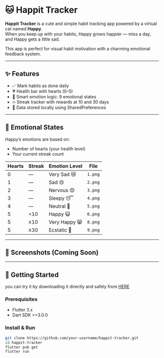# 🐱 Happit Tracker

**Happit Tracker** is a cute and simple habit tracking app powered by a virtual cat named **Happy**.  
When you keep up with your habits, Happy grows happier — miss a day, and Happy gets a little sad.

This app is perfect for visual habit motivation with a charming emotional feedback system.

---

## ✨ Features

- ✅ Mark habits as done daily
- 💗 Health bar with hearts (0–5)
- 🧠 Smart emotion logic: 9 emotional states
- 🔥 Streak tracker with rewards at 10 and 30 days
- 💾 Data stored locally using SharedPreferences

---

## 🐾 Emotional States

Happy’s emotions are based on:
- Number of hearts (your health level)
- Your current streak count

| Hearts | Streak        | Emotion Level | File        |
|--------|---------------|---------------|-------------|
| 0      | —             | Very Sad 😿    | `1.png`     |
| 1      | —             | Sad 😢         | `2.png`     |
| 2      | —             | Nervous 😟     | `3.png`     |
| 3      | —             | Sleepy 😴      | `4.png`     |
| 4      | —             | Neutral 🙂      | `5.png`     |
| 5      | <10           | Happy 😺       | `6.png`     |
| 5      | ≥10           | Very Happy 😸  | `8.png`     |
| 5      | ≥30           | Ecstatic 🤩    | `9.png`     |

---

## 📸 Screenshots (Coming Soon)

---

## 🚀 Getting Started

you can try it by downloading it directly and safely from <a href="https://download1590.mediafire.com/81elzvzvwzdgs5R9_six5DuvBhpYTevOB5BcNVm7BL4hEyNGnFk8313KEUgdbbUsuKfxZQGIR_Eyk0S-ogtJDbxAemy0w8wCkJHeOwQWYuN95FDqdZbXZVAeQ3Aic0AvBxzDeVZfAoLlkOeUXYQkYClPDw-pFEliL-DmFMkcSEgs/zias0rtovbfoase/HappitTracker.apk">HERE</a></h3>

### Prerequisites

- Flutter 3.x
- Dart SDK >=3.0.0

### Install & Run

```bash
git clone https://github.com/your-username/happit-tracker.git
cd happit-tracker
flutter pub get
flutter run